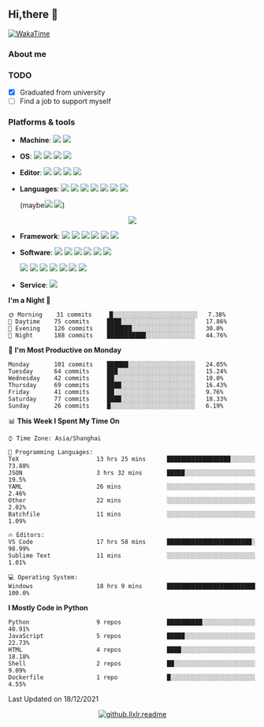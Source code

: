 ## Hi,there 🖖

[![WakaTime](https://github.com/llxlr/llxlr/actions/workflows/waka.yml/badge.svg)](https://github.com/llxlr/llxlr/actions/workflows/waka.yml)

### About me

### TODO

- [x] Graduated from university
- [ ]  Find a job to support myself

### Platforms & tools

<!-- https://simpleicons.org/ -->

- **Machine**:	 [![](https://img.shields.io/badge/-Dell-f0f6fc?style=flat-square&logo=dell&logoColor=blue)](https://www.dell.com/) [![](https://img.shields.io/badge/-Raspberry%20Pi-C51A4A?style=flat-square&logo=raspberry-pi&logoColor=white)](https://www.raspberrypi.org/)

- **OS**:	[![](https://img.shields.io/badge/-Windows%2011%20Dev-6ad1fe?style=flat-square&logo=microsoft&logoColor=white)](https://www.microsoft.com/windows/) [![](https://img.shields.io/badge/-Ubuntu%2020.04%20LTS-E95420?style=flat-square&logo=Ubuntu&logoColor=white)](https://ubuntu.com/) [![](https://img.shields.io/badge/-Alpine-0d597f?style=flat-square&logo=alpinelinux&logoColor=white)](https://www.alpinelinux.org/) [![](https://img.shields.io/badge/-Linux-fcc624?style=flat-square&logo=linux&logoColor=white)](https://www.linuxfoundation.org/)

- **Editor**:	[![](https://img.shields.io/badge/-Visual%20Studio%20Code-blue?style=flat-square&logo=visual-studio-code&logoColor=white)](https://code.visualstudio.com/) [![](https://img.shields.io/badge/-PyCharm-000000?style=flat-square&logo=pycharm&logoColor=white)](https://www.jetbrains.com/pycharm/) [![](https://img.shields.io/badge/-Sublime%20Text-ff9800?style=flat-square&logo=sublimetext&logoColor=white)](https://www.sublimetext.com/) [![](https://img.shields.io/badge/-Jupyter-f37626?style=flat-square&logo=jupyter&logoColor=white)](https://jupyter.org/)

- **Languages**:	[![](https://img.shields.io/badge/-HTML5-e34f26?style=flat-square&logo=html5&logoColor=white)](https://html.spec.whatwg.org/) [![](https://img.shields.io/badge/-CSS3-1572b6?style=flat-square&logo=css3&logoColor=white)](https://www.w3.org/Style/CSS/) [![](https://img.shields.io/badge/-JavaScript-f7e018?style=flat-square&logo=javascript&logoColor=white)](https://www.ecma-international.org/) [![](https://img.shields.io/badge/-Python-yellow?style=flat-square&logo=python&logoColor=white)](https://www.python.org/) [![](https://img.shields.io/badge/-Golang-00add8?style=flat-square&logo=go&logoColor=white)](https://golang.org/) [![](https://img.shields.io/badge/-R-276dc3?style=flat-square&logo=R&logoColor=white)](https://www.r-project.org/) [![](https://img.shields.io/badge/-C-a8b9cc?style=flat-square&logo=c&logoColor=white)]()

  (maybe[![](https://img.shields.io/badge/-C++-00599c?style=flat-square&logo=cplusplus&logoColor=white)](https://isocpp.org/) [![](https://img.shields.io/badge/-Rust-000000?style=flat-square&logo=rust&logoColor=white)](https://www.rust-lang.org/))

<p align="center"> <img src="https://github-readme-stats.vercel.app/api/top-langs/?username=llxlr&theme=vue&layout=compact&hide_title=true"></p>

- **Framework**:	[![](https://img.shields.io/badge/-PyTorch-ee4c2c?style=flat-square&logo=pytorch&logoColor=white)](https://pytorch.org/) [![](https://img.shields.io/badge/-Scikit%20Learn-f7931e?style=flat-square&logo=scikitlearn&logoColor=white)](https://scikit-learn.org/) [![](https://img.shields.io/badge/-TensorFlow-f38020?style=flat-square&logo=tensorflow&logoColor=white)](https://tensorflow.google.cn/) [![](https://img.shields.io/badge/-Vue.js-4fc08d?style=flat-square&logo=vuedotjs&logoColor=white)](https://vuejs.org/) [![](https://img.shields.io/badge/-FastAPI-009688?style=flat-square&logo=fastapi&logoColor=white)](https://fastapi.tiangolo.com/zh/) [![](https://img.shields.io/badge/-Flask-000000?style=flat-square&logo=flask&logoColor=white)](https://flask.palletsprojects.com/)

- **Software**:	[![](https://img.shields.io/badge/-LaTeX-008080?style=flat-square&logo=latex&logoColor=white)](https://www.latex-project.org/) [![](https://img.shields.io/badge/-Node.js-43853d?style=flat-square&logo=nodedotjs&logoColor=white)](https://nodejs.org/) [![](https://img.shields.io/badge/-NPM-cb3837?style=flat-square&logo=npm&logoColor=white)](https://npmjs.com/) [![](https://img.shields.io/badge/-Miniconda-42B029?style=flat-square&logo=anaconda&logoColor=white)](https://conda.io/) [![](https://img.shields.io/badge/-Docker-2496ed?style=flat-square&logo=docker&logoColor=white)](https://www.docker.com/) [![](https://img.shields.io/badge/-Kubernetes-326ce5?style=flat-square&logo=kubernetes&logoColor=white)](https://kubernetes.io/zh/)

    [![](https://img.shields.io/badge/-Git-f05032?style=flat-square&logo=git&logoColor=white)](https://git-scm.com/) [![](https://img.shields.io/badge/-Nginx-269539?style=flat-square&logo=nginx&logoColor=white)](https://nginx.org/)  [![](https://img.shields.io/badge/-MariaDB-003545?style=flat-square&logo=mariadb&logoColor=white)](https://mariadb.com/) [![](https://img.shields.io/badge/-Redis-dc382d?style=flat-square&logo=redis&logoColor=white)](https://redis.io/)  [![](https://img.shields.io/badge/-Tor-7E4798?style=flat-square&logo=tor-project&logoColor=white)](https://www.torproject.org/) [![](https://img.shields.io/badge/-Tor%20browser-7D4698?style=flat-square&logo=tor-browser&logoColor=white)](https://www.torproject.org/) [![](https://img.shields.io/badge/-Wolfram%20Mathematica-dd1100?style=flat-square&logo=wolframmathematica&logoColor=white)](https://www.wolfram.com/)

- **Service**:	 [![](https://img.shields.io/badge/-CloudFlare-f38020?style=flat-square&logo=cloudflare&logoColor=white)](https://www.cloudflare.com/)

<!--START_SECTION:waka-->
**I'm a Night 🦉** 

```text
🌞 Morning    31 commits     █░░░░░░░░░░░░░░░░░░░░░░░░   7.38% 
🌆 Daytime    75 commits     ████░░░░░░░░░░░░░░░░░░░░░   17.86% 
🌃 Evening    126 commits    ███████░░░░░░░░░░░░░░░░░░   30.0% 
🌙 Night      188 commits    ███████████░░░░░░░░░░░░░░   44.76%

```
📅 **I'm Most Productive on Monday** 

```text
Monday       101 commits    ██████░░░░░░░░░░░░░░░░░░░   24.05% 
Tuesday      64 commits     ███░░░░░░░░░░░░░░░░░░░░░░   15.24% 
Wednesday    42 commits     ██░░░░░░░░░░░░░░░░░░░░░░░   10.0% 
Thursday     69 commits     ████░░░░░░░░░░░░░░░░░░░░░   16.43% 
Friday       41 commits     ██░░░░░░░░░░░░░░░░░░░░░░░   9.76% 
Saturday     77 commits     ████░░░░░░░░░░░░░░░░░░░░░   18.33% 
Sunday       26 commits     █░░░░░░░░░░░░░░░░░░░░░░░░   6.19%

```


📊 **This Week I Spent My Time On** 

```text
⌚︎ Time Zone: Asia/Shanghai

💬 Programming Languages: 
TeX                      13 hrs 25 mins      ██████████████████░░░░░░░   73.88% 
JSON                     3 hrs 32 mins       █████░░░░░░░░░░░░░░░░░░░░   19.5% 
YAML                     26 mins             ░░░░░░░░░░░░░░░░░░░░░░░░░   2.46% 
Other                    22 mins             ░░░░░░░░░░░░░░░░░░░░░░░░░   2.02% 
Batchfile                11 mins             ░░░░░░░░░░░░░░░░░░░░░░░░░   1.09%

🔥 Editors: 
VS Code                  17 hrs 58 mins      ████████████████████████░   98.99% 
Sublime Text             11 mins             ░░░░░░░░░░░░░░░░░░░░░░░░░   1.01%

💻 Operating System: 
Windows                  18 hrs 9 mins       █████████████████████████   100.0%

```

**I Mostly Code in Python** 

```text
Python                   9 repos             ██████████░░░░░░░░░░░░░░░   40.91% 
JavaScript               5 repos             █████░░░░░░░░░░░░░░░░░░░░   22.73% 
HTML                     4 repos             ████░░░░░░░░░░░░░░░░░░░░░   18.18% 
Shell                    2 repos             ██░░░░░░░░░░░░░░░░░░░░░░░   9.09% 
Dockerfile               1 repo              █░░░░░░░░░░░░░░░░░░░░░░░░   4.55%

```



 Last Updated on 18/12/2021
<!--END_SECTION:waka-->

<p align="center">
  <a href="https://count.getloli.com/">
    <img src="https://count.getloli.com/get/@github.llxlr.readme?theme=rule34" alt="github.llxlr.readme">
  </a>
</p>
